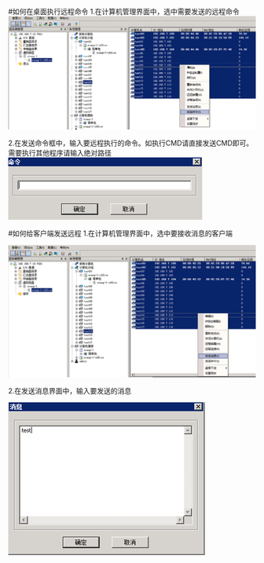 #如何在桌面执行远程命令
1.在计算机管理界面中，选中需要发送的远程命令
![](/assets/105-1.png)


2.在发送命令框中，输入要远程执行的命令。如执行CMD请直接发送CMD即可。需要执行其他程序请输入绝对路径
![](/assets/105-2.png)



#如何给客户端发送远程
1.在计算机管理界面中，选中要接收消息的客户端


![](/assets/105-3.png)


2.在发送消息界面中，输入要发送的消息


![](/assets/105-4.png)